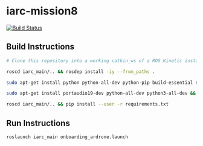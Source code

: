 # iarc-mission8
[![Build Status](https://travis-ci.com/Olin-Aero/iarc-mission8.svg?branch=master)](https://travis-ci.com/Olin-Aero/iarc-mission8)

## Build Instructions

```bash
# Clone this repository into a working catkin_ws of a ROS Kinetic install, then...

roscd iarc_main/.. && rosdep install -iy --from_paths .

sudo apt-get install python python-all-dev python-pip build-essential swig git libpulse-dev libasound2-dev

sudo apt-get install portaudio19-dev python-all-dev python3-all-dev && sudo pip install pyaudio

roscd iarc_main/.. && pip install --user -r requirements.txt
```


## Run Instructions

```bash
roslaunch iarc_main onboarding_ardrone.launch
```
